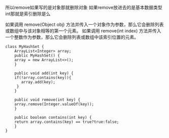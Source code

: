 所以remove如果写的是对象那就删除对象  如果remove放进去的是基本数据类型int那就是索引删除是么

如果调用 remove(Object obj) 方法并传入一个对象作为参数，那么它会删除列表或数组中与该对象相等的第一个元素。
如果调用 remove(int index) 方法并传入一个整数作为参数，那么它会删除列表或数组中该索引位置的元素。


```code
class MyHashSet {
    ArrayList<Integer> array;
    public MyHashSet() {
    array = new ArrayList<>();
    }
    
    public void add(int key) {
    if(!array.contains(key)){
       array.add(key);
     }
    }
    
    public void remove(int key) {
    array.remove(Integer.valueOf(key));
    }
    
    public boolean contains(int key) {
    return array.contains(key) == true?true:false;
    }
}
```

